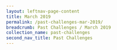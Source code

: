 ```yaml
---
layout: leftnav-page-content
title: March 2019
permalink: /past-challenges-mar-2019/
breadcrumb: Past Challenges / March 2019
collection_name: past-challenges
second_nav_title: Past Challenges
---
```

